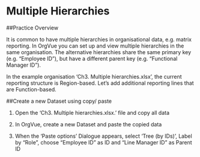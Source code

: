 # Multiple Hierarchies

##Practice Overview

It is common to have multiple hierarchies in organisational data, e.g. matrix reporting. In OrgVue you can set up and view multiple hierarchies in the same organisation. The alternative hierarchies share the same primary key (e.g. “Employee ID”), but have a different parent key (e.g. “Functional Manager ID”).

In the example organisation ‘Ch3. Multiple hierarchies.xlsx’, the current reporting structure is Region-based. Let’s add additional reporting lines that are Function-based.

##Create a new Dataset using copy/ paste

1) Open the ‘Ch3. Multiple hierarchies.xlsx.’ file and copy all data


2) In OrgVue, create a new Dataset and paste the copied data

3) When the ‘Paste options’ Dialogue appears, select ‘Tree (by IDs)’, Label by “Role”, choose “Employee ID” as ID and “Line Manager ID” as Parent ID